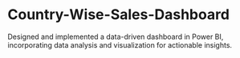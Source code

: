 # Country-Wise-Sales-Dashboard
Designed and implemented a data-driven dashboard in Power BI, incorporating data analysis and visualization for actionable insights.
